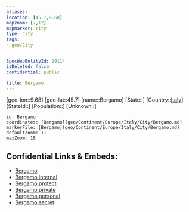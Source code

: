 ```yaml
---
aliases: 
location: [45.7,9.68]
mapzoom: [7,12] 
mapmarker: city 
type: City
tags:
- geo/City


SpocWebEntityId: 29114
isDeleted: false
confidential: public

title: Bergamo
---
```

[geo-lon::9.68]
[geo-lat::45.7]
[name::Bergamo]
[State::]
[Country::[Italy](geo/Continent/Europe/Italy.md)]
[StateId::]
[Population::]
[Unknown::]


```leaflet
id: Bergamo
coordinates: [Bergamo](geo/Continent/Europe/Italy/City/Bergamo.md)
markerFile: [Bergamo](geo/Continent/Europe/Italy/City/Bergamo.md)
defaultZoom: 11 
maxZoom: 18
```


## Confidential Links & Embeds: 
- [Bergamo](../../../../../../_public/geo/Continent/Europe/Italy/City/Bergamo.md) 
- [Bergamo.internal](../../../../../../_internal/geo/Continent/Europe/Italy/City/Bergamo.internal.md) 
- [Bergamo.protect](../../../../../../_protect/geo/Continent/Europe/Italy/City/Bergamo.protect.md) 
- [Bergamo.private](../../../../../../_private/geo/Continent/Europe/Italy/City/Bergamo.private.md) 
- [Bergamo.personal](../../../../../../_personal/geo/Continent/Europe/Italy/City/Bergamo.personal.md) 
- [Bergamo.secret](../../../../../../_secret/geo/Continent/Europe/Italy/City/Bergamo.secret.md) 
